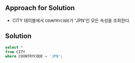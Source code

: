 ## Approach for Solution
- CITY 테이블에서 `COUNTRYCODE`가 'JPN'인 모든 속성을 조회한다.

## Solution
```sql
select * 
from CITY 
where COUNTRYCODE = 'JPN';
```
